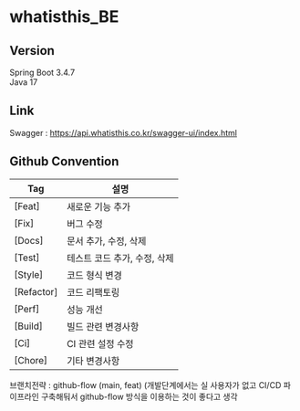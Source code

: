 # whatisthis_BE

## Version
Spring Boot 3.4.7 <br>
Java 17 <br>

## Link
Swagger : https://api.whatisthis.co.kr/swagger-ui/index.html

## Github Convention
| Tag        | 설명                      |
|------------|---------------------------|
| [Feat]     | 새로운 기능 추가           |
| [Fix]      | 버그 수정                  |
| [Docs]     | 문서 추가, 수정, 삭제      |
| [Test]     | 테스트 코드 추가, 수정, 삭제 |
| [Style]    | 코드 형식 변경             |
| [Refactor] | 코드 리팩토링              |
| [Perf]     | 성능 개선                  |
| [Build]    | 빌드 관련 변경사항         |
| [Ci]       | CI 관련 설정 수정          |
| [Chore]    | 기타 변경사항              |


브랜치전략 : github-flow (main, feat)
(개발단계에서는 실 사용자가 없고 CI/CD 파이프라인 구축해둬서 github-flow 방식을 이용하는 것이 좋다고 생각
